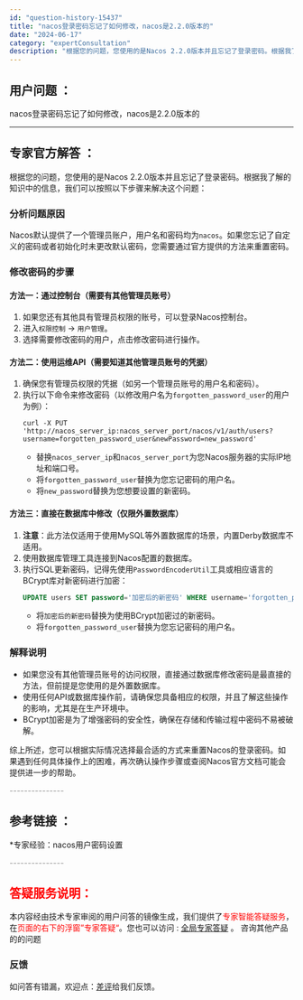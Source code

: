 ```yaml
---
id: "question-history-15437"
title: "nacos登录密码忘记了如何修改，nacos是2.2.0版本的"
date: "2024-06-17"
category: "expertConsultation"
description: "根据您的问题，您使用的是Nacos 2.2.0版本并且忘记了登录密码。根据我了解的知识中的信息，我们可以按照以下步骤来解决这个问题：### 分析问题原因Nacos默认提供了一个管理员账户，用户名和密码均为`nacos`。如果您忘记了自定义的密码或者初始化时未更改默认密码，您需要通过官方提供的方法来重"
---
```


## 用户问题 ： 
 nacos登录密码忘记了如何修改，nacos是2.2.0版本的  

---------------
## 专家官方解答 ：

根据您的问题，您使用的是Nacos 2.2.0版本并且忘记了登录密码。根据我了解的知识中的信息，我们可以按照以下步骤来解决这个问题：

### 分析问题原因
Nacos默认提供了一个管理员账户，用户名和密码均为`nacos`。如果您忘记了自定义的密码或者初始化时未更改默认密码，您需要通过官方提供的方法来重置密码。

### 修改密码的步骤

#### 方法一：通过控制台（需要有其他管理员账号）

1. 如果您还有其他具有管理员权限的账号，可以登录Nacos控制台。
2. 进入`权限控制` -> `用户管理`。
3. 选择需要修改密码的用户，点击修改密码进行操作。

#### 方法二：使用运维API（需要知道其他管理员账号的凭据）

1. 确保您有管理员权限的凭据（如另一个管理员账号的用户名和密码）。
2. 执行以下命令来修改密码（以修改用户名为`forgotten_password_user`的用户为例）：
   ```shell
   curl -X PUT 'http://nacos_server_ip:nacos_server_port/nacos/v1/auth/users?username=forgotten_password_user&newPassword=new_password'
   ```
   - 替换`nacos_server_ip`和`nacos_server_port`为您Nacos服务器的实际IP地址和端口号。
   - 将`forgotten_password_user`替换为您忘记密码的用户名。
   - 将`new_password`替换为您想要设置的新密码。

#### 方法三：直接在数据库中修改（仅限外置数据库）

1. **注意**：此方法仅适用于使用MySQL等外置数据库的场景，内置Derby数据库不适用。
2. 使用数据库管理工具连接到Nacos配置的数据库。
3. 执行SQL更新密码，记得先使用`PasswordEncoderUtil`工具或相应语言的BCrypt库对新密码进行加密：
   ```sql
   UPDATE users SET password='加密后的新密码' WHERE username='forgotten_password_user';
   ```
   - 将`加密后的新密码`替换为使用BCrypt加密过的新密码。
   - 将`forgotten_password_user`替换为您忘记密码的用户名。

### 解释说明
- 如果您没有其他管理员账号的访问权限，直接通过数据库修改密码是最直接的方法，但前提是您使用的是外置数据库。
- 使用任何API或数据库操作前，请确保您具备相应的权限，并且了解这些操作的影响，尤其是在生产环境中。
- BCrypt加密是为了增强密码的安全性，确保在存储和传输过程中密码不易被破解。

综上所述，您可以根据实际情况选择最合适的方式来重置Nacos的登录密码。如果遇到任何具体操作上的困难，再次确认操作步骤或查阅Nacos官方文档可能会提供进一步的帮助。


<font color="#949494">---------------</font> 


## 参考链接 ：

*专家经验：nacos用户密码设置 


 <font color="#949494">---------------</font> 
 


## <font color="#FF0000">答疑服务说明：</font> 

本内容经由技术专家审阅的用户问答的镜像生成，我们提供了<font color="#FF0000">专家智能答疑服务</font>，在<font color="#FF0000">页面的右下的浮窗”专家答疑“</font>。您也可以访问 : [全局专家答疑](https://answer.opensource.alibaba.com/docs/intro) 。 咨询其他产品的的问题

### 反馈
如问答有错漏，欢迎点：[差评](https://ai.nacos.io/user/feedbackByEnhancerGradePOJOID?enhancerGradePOJOId=15507)给我们反馈。
